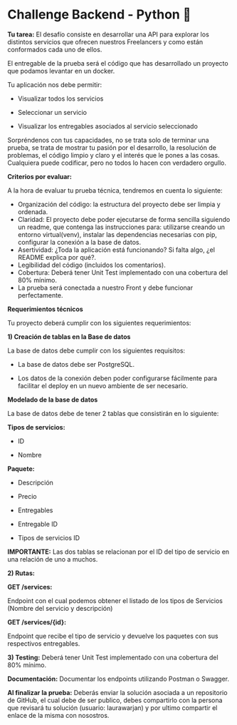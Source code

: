# Challenge Backend - Python 🐍

**Tu tarea:** 
El desafío consiste en desarrollar una API para explorar los distintos servicios que ofrecen nuestros Freelancers y como están conformados cada uno de ellos. 

El entregable de la prueba será el código que has desarrollado un proyecto que podamos levantar en un docker.  

Tu aplicación nos debe permitir: 

- Visualizar todos los servicios 

- Seleccionar un servicio 

- Visualizar los entregables asociados al servicio seleccionado 

Sorpréndenos con tus capacidades, no se trata solo de terminar una prueba, se trata de mostrar tu pasión por el desarrollo, la resolución de problemas, el código limpio y claro y el interés que le pones a las cosas. Cualquiera puede codificar, pero no todos lo hacen con verdadero orgullo. 

**Criterios por evaluar:**

A la hora de evaluar tu prueba técnica, tendremos en cuenta lo siguiente: 

- Organización del código: la estructura del proyecto debe ser limpia y ordenada.  
- Claridad: El proyecto debe poder ejecutarse de forma sencilla siguiendo un readme, que contenga las instrucciones para: utilizarse creando un entorno virtual(venv), instalar las dependencias necesarias con pip, configurar la conexión a la base de datos. 
- Asertividad: ¿Toda la aplicación está funcionando? Si falta algo, ¿el README explica por qué?. 
- Legibilidad del código (incluidos los comentarios). 
- Cobertura: Deberá tener Unit Test implementado con una cobertura del 80% mínimo.  
- La prueba será conectada a nuestro Front y debe funcionar perfectamente.  

**Requerimientos técnicos** 

Tu proyecto deberá cumplir con los siguientes requerimientos: 

**1) Creación de tablas en la Base de datos**

La base de datos debe cumplir con los siguientes requisitos: 

- La base de datos debe ser PostgreSQL. 

- Los datos de la conexión deben poder configurarse fácilmente para facilitar el deploy en un nuevo ambiente de ser necesario.  

**Modelado de la base de datos**

La base de datos debe de tener 2 tablas que consistirán en lo siguiente: 

**Tipos de servicios:**

- ID 

- Nombre 

**Paquete:**

- Descripción 

- Precio 

- Entregables 

- Entregable ID 

- Tipos de servicios ID 

**IMPORTANTE:**
Las dos tablas se relacionan por el ID del tipo de servicio en una relación de uno a muchos.  

**2) Rutas:**

**GET /services:**

Endpoint con el cual podemos obtener el listado de los tipos de Servicios (Nombre del servicio y descripción) 

**GET /services/{id}:**

Endpoint que recibe el tipo de servicio y devuelve los paquetes con sus respectivos entregables. 


**3) Testing:**
Deberá tener Unit Test implementado con una cobertura del 80% mínimo. 

**Documentación:**
Documentar los endpoints utilizando Postman o Swagger. 

**Al finalizar la prueba:**
Deberás enviar la solución asociada a un repositorio de GitHub, el cual debe de ser publico, debes compartirlo con la persona que revisará tu solución (usuario: 
laurawarjan) y por ultimo compartir el enlace de la misma con nosostros.
